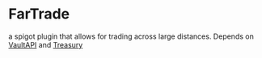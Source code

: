 # FarTrade
a spigot plugin that allows for trading across large distances.
Depends on [VaultAPI](https://github.com/MilkBowl/VaultAPI) and [Treasury](https://github.com/vinhowe/Treasury)
